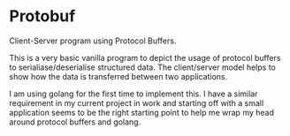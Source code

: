 # Protobuf
Client-Server program using Protocol Buffers.

This is a very basic vanilla program to depict the usage of protocol buffers to serialiase/deserialise structured data. The client/server model helps to show how the data is transferred between two applications.

I am using golang for the first time to implement this. I have a similar requirement in my current project in work and starting off with a small application seems to be the right starting point to help me wrap my head around protocol buffers and golang.

